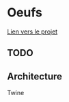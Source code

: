 # Oeufs

[Lien vers le projet](https://edj-projets-web.github.io/oeufs/)

## TODO

## Architecture

Twine
